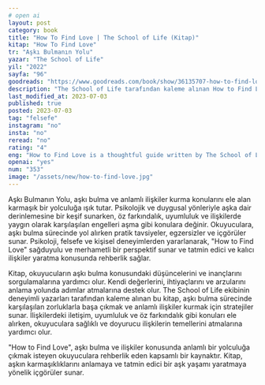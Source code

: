 ```yaml
---
# open ai
layout: post
category: book
title: "How To Find Love | The School of Life (Kitap)"
kitap: "How To Find Love"
tr: "Aşkı Bulmanın Yolu"
yazar: "The School of Life"
yil: "2022"
sayfa: "96"
goodreads: "https://www.goodreads.com/book/show/36135707-how-to-find-love"
description: "The School of Life tarafından kaleme alınan How to Find Love kitabı, aşkı bulma sürecinde okuyuculara sağduyulu rehberlik sunan bir kaynaktır."
last_modified_at: 2023-07-03
published: true
posted: 2023-07-03
tag: "felsefe" 
instagram: "no"
insta: "no"
reread: "no"
rating: "4"
eng: "How to Find Love is a thoughtful guide written by The School of Life, offering sensible guidance to readers in their journey of finding love."
openai: "yes"
num: "353"
image: "/assets/new/how-to-find-love.jpg"
---
```


Aşkı Bulmanın Yolu, aşkı bulma ve anlamlı ilişkiler kurma konularını ele alan karmaşık bir yolculuğa ışık tutar. Psikolojik ve duygusal yönleriyle aşka dair derinlemesine bir keşif sunarken, öz farkındalık, uyumluluk ve ilişkilerde yaygın olarak karşılaşılan engelleri aşma gibi konulara değinir. Okuyuculara, aşkı bulma sürecinde yol alırken pratik tavsiyeler, egzersizler ve içgörüler sunar. Psikoloji, felsefe ve kişisel deneyimlerden yararlanarak, "How to Find Love" sağduyulu ve merhametli bir perspektif sunar ve tatmin edici ve kalıcı ilişkiler yaratma konusunda rehberlik sağlar.

Kitap, okuyucuların aşkı bulma konusundaki düşüncelerini ve inançlarını sorgulamalarına yardımcı olur. Kendi değerlerini, ihtiyaçlarını ve arzularını anlama yolunda adımlar atmalarına destek olur. The School of Life ekibinin deneyimli yazarları tarafından kaleme alınan bu kitap, aşkı bulma sürecinde karşılaşılan zorluklarla başa çıkmak ve anlamlı ilişkiler kurmak için stratejiler sunar. İlişkilerdeki iletişim, uyumluluk ve öz farkındalık gibi konuları ele alırken, okuyuculara sağlıklı ve doyurucu ilişkilerin temellerini atmalarına yardımcı olur.

"How to Find Love", aşkı bulma ve ilişkiler konusunda anlamlı bir yolculuğa çıkmak isteyen okuyuculara rehberlik eden kapsamlı bir kaynaktır. Kitap, aşkın karmaşıklıklarını anlamaya ve tatmin edici bir aşk yaşamı yaratmaya yönelik içgörüler sunar. 
